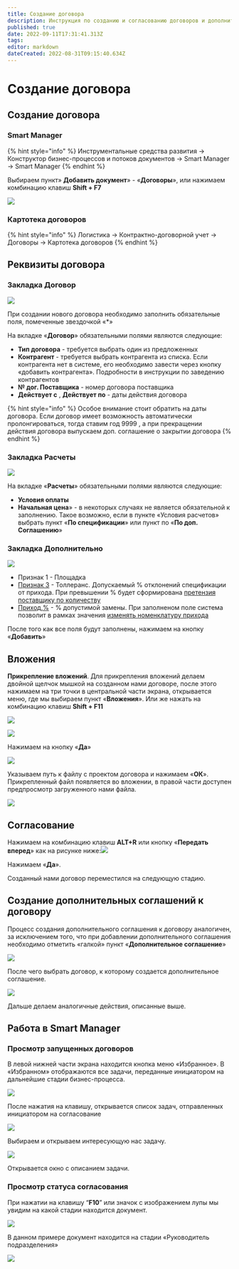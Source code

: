 ```yaml
---
title: Создание договора
description: Инструкция по созданию и согласованию договоров и дополнительных соглашений
published: true
date: 2022-09-11T17:31:41.313Z
tags: 
editor: markdown
dateCreated: 2022-08-31T09:15:40.634Z
---
```


# Создание договора

## Создание договора

### **Smart Manager**

{% hint style="info" %}
Инструментальные средства развития → Конструктор бизнес-процессов и потоков документов → Smart Manager → Smart Manager
{% endhint %}

Выбираем пункт» **Добавить документ**» - «**Договоры**», или нажимаем комбинацию клавиш **Shift + F7**

![](<../../assets/3 (44).png>)

### Картотека договоров

{% hint style="info" %}
Логистика → Контрактно-договорной учет → Договоры → Картотека договоров
{% endhint %}

## Реквизиты договора

### Закладка **Договор**

![](<../../assets/4 (34).png>)

При создании нового договора необходимо заполнить обязательные поля, помеченные звездочкой «\*»

На вкладке «**Договор**» обязательными полями являются следующие:

* **Тип договора** - требуется выбрать один из предложенных
* **Контрагент** - требуется выбрать контрагента из списка. Если контрагента нет в системе, его необходимо завести через кнопку «добавить контрагента». Подробности в инструкции по заведению контрагентов
* **№ дог. Поставщика** - номер договора поставщика
* **Действует с**  , **Действует по** - даты действия договора

{% hint style="info" %}
Особое внимание стоит обратить на даты договора. Если договор имеет возможность автоматически пролонгироваться, тогда ставим год 9999 , а при прекращении действия договора выпускаем доп. соглашение о закрытии договора
{% endhint %}

### Закладка **Расчеты**

![](<../../assets/6 (3).png>)

На вкладке «**Расчеты**» обязательными полями являются следующие:

* **Условия оплаты**
* **Начальная цена**» - в некоторых случаях не является обязательной к заполнению. Такое возможно, если в пункте «Условия расчетов» выбрать пункт «**По спецификации**» или пункт по «**По доп. Соглашению**»

### Закладка Дополнительно

![](<../../assets/image (1034).png>)

* Признак 1 - Площадка
* [Признак 3](../../upravlenie-mdm/prostye-spravochniki/do3.md) - Толлеранс. Допускаемый % отклонений спецификации от прихода. При превышении % будет сформирована [претензия поставщику по количеству](../../upravlenie-kachestvom/pretenzii/pretenziya-postavshiku/tipy-pretenzii.md)
* [Приход,%](../../upravlenie-mdm/prostye-spravochniki/do5.md) - % допустимой замены. При заполненом поле система позволит в рамках значения [изменять номенклатуру прихода](../../uchet/postuplenie-tovarov-i-uslug/formirovanie-prikhoda-po-grafiku-postavki/izmenenie-nomenklatury-prikhoda.md)

После того как все поля будут заполнены, нажимаем на кнопку «**Добавить**»

## Вложения

**Прикрепление вложений**. Для прикрепления вложений делаем двойной щелчок мышкой на созданном нами договоре, после этого нажимаем на три точки в центральной части экрана, открывается меню, где мы выбираем пункт «**Вложения**». Или же нажать на комбинацию клавиш **Shift + F11**

![](<../../assets/8 (41).png>)

![](<../../assets/9 (1).png>)

&#x20;Нажимаем на кнопку «**Да**»

![](<../../assets/10 (16).png>)

Указываем путь к файлу с проектом договора и нажимаем «**ОК**». Прикрепленный файл появляется во вложении, в правой части доступен предпросмотр загруженного нами файла.

![](../../assets/11.png)

## **Согласование**

Нажимаем на комбинацию клавиш **ALT+R** или кнопку «**Передать вперед**» как на рисунке ниже:![](<../../assets/12 (5).png>)

Нажимаем «**Да**».

Созданный нами договор переместился на следующую стадию.

## **Создание дополнительных соглашений к договору**

Процесс создания дополнительного соглашения к договору аналогичен, за исключением того, что при добавлении дополнительного соглашения необходимо отметить «галкой» пункт «**Дополнительное соглашение**»

![](<../../assets/13 (10).png>)

После чего выбрать договор, к которому создается дополнительное соглашение.

![](<../../assets/14 (8).png>)

Дальше делаем аналогичные действия, описанные выше.

## Работа в Smart Manager

### Просмотр запущенных договоров

В левой нижней части экрана находится кнопка меню «Избранное». В «Избранном» отображаются все задачи, переданные инициатором на дальнейшие стадии бизнес-процесса.

![](<../../assets/17 (6).png>)

После нажатия на клавишу, открывается список задач, отправленных инициатором на согласование

![](<../../assets/18 (8).png>)

Выбираем и открываем интересующую нас задачу.

![](<../../assets/19 (3).png>)

Открывается окно с описанием задачи.

### Просмотр статуса согласования&#x20;

При нажатии на клавишу “**F10**” или значок с изображением лупы мы увидим на какой стадии находится документ.

![](<../../assets/20 (4).png>)

В данном примере документ находится на стадии «Руководитель подразделения»

![](<../../assets/21 (5).png>)
